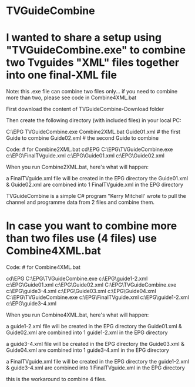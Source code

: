 # TVGuideCombine

# I wanted to share a setup using "TVGuideCombine.exe" to combine two Tvguides "XML" files together into one final-XML file

Note: this .exe file can combine two files only... if you need to combine more than two, please see code in Combine4XML.bat

First download the content of TVGuideCombine-Download folder

Then create the following directory (with included files) in your local PC:

C:\EPG
TVGuideCombine.exe
Combine2XML.bat
Guide01.xml    # the first Guide to combine
Guide02.xml    # the second Guide to combine


Code:          # for Combine2XML.bat 
   cd\EPG
   C:\EPG\TVGuideCombine.exe c:\EPG\FinalTVguide.xml c:\EPG\Guide01.xml c:\EPG\Guide02.xml
   
   
  When you run Combine2XML.bat, here's what will happen:  
 
a FinalTVguide.xml file will be created in the EPG directory
the Guide01.xml & Guide02.xml are combined into 1 FinalTVguide.xml in the EPG directory

TVGuideCombine is a simple C# program "Kerry Mitchell' wrote to pull the channel and programme data from 2 files and combine them.



# In case you want to combine more than two files use (4 files) use Combine4XML.bat


Code:          # for Combine4XML.bat 

   cd\EPG
   C:\EPG\TVGuideCombine.exe c:\EPG\guide1-2.xml c:\EPG\Guide01.xml c:\EPG\Guide02.xml
   C:\EPG\TVGuideCombine.exe c:\EPG\guide3-4.xml c:\EPG\Guide03.xml c:\EPG\Guide04.xml
   C:\EPG\TVGuideCombine.exe c:\EPG\FinalTVguide.xml c:\EPG\guide1-2.xml c:\EPG\guide3-4.xml
   
   
  When you run Combine4XML.bat, here's what will happen:  

a guide1-2.xml file will be created in the EPG directory
the Guide01.xml & Guide02.xml are combined into 1 guide1-2.xml in the EPG directory 

a guide3-4.xml file will be created in the EPG directory
the Guide03.xml & Guide04.xml are combined into 1 guide3-4.xml in the EPG directory 

a FinalTVguide.xml file will be created in the EPG directory
the guide1-2.xml & guide3-4.xml are combined into 1 FinalTVguide.xml in the EPG directory

this is the workaround to combine 4 files.
 

 